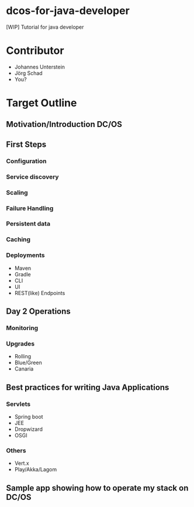 # dcos-for-java-developer
[WIP] Tutorial for java developer 

# Contributor
* Johannes Unterstein
* Jörg Schad
* You? 

# Target Outline

## Motivation/Introduction DC/OS

## First Steps

### Configuration
  
### Service discovery
  
### Scaling
  
### Failure Handling
  
### Persistent data
  
### Caching
  
### Deployments
  * Maven
  * Gradle
  * CLI
  * UI
  * REST(like) Endpoints
  
## Day 2 Operations

### Monitoring
  
### Upgrades
  * Rolling
  * Blue/Green
  * Canaria
  
## Best practices for writing Java Applications

### Servlets
  * Spring boot
  * JEE 
  * Dropwizard
  * OSGI
  
### Others
  * Vert.x
  * Play/Akka/Lagom
  
## Sample app showing how to operate my stack on DC/OS

